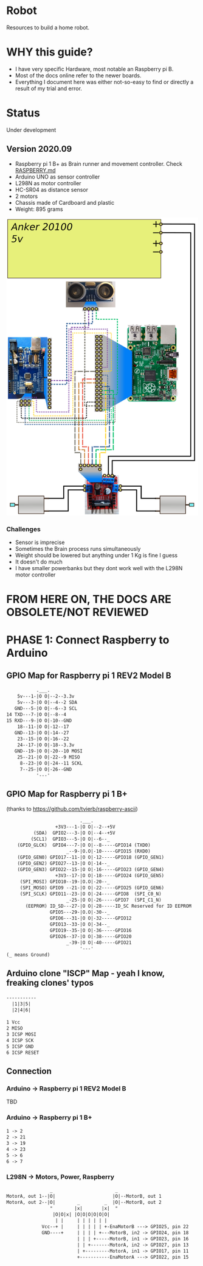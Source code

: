 # Robot

Resources to build a home robot.


# WHY this guide?
- I have very specific Hardware, most notable an <old> Raspberry pi B.  
- Most of the docs online refer to the newer boards.  
- Everything I document here was either not-so-easy to find or directly a result of my trial and error.  

# Status

Under development

## Version 2020.09
- Raspberry pi 1 B+ as Brain runner and movement controller. Check [RASPBERRY.md](RASPBERRY.md)  
- Arduino UNO as sensor controller  
- L298N as motor controller  
- HC-SR04 as distance sensor  
- 2 motors  
- Chassis made of Cardboard and plastic  
- Weight: 895 grams  

![Diagram as of September 2020](diagram.202009.png)

### Challenges
- Sensor is imprecise  
- Sometimes the Brain process runs simultaneously  
- Weight should be lowered but anything under 1 Kg is fine I guess  
- It doesn't do much  
- I have smaller powerbanks but they dont work well with the L298N motor controller  


# FROM HERE ON, THE DOCS ARE OBSOLETE/NOT REVIEWED

# PHASE 1: Connect Raspberry to Arduino
## GPIO Map for Raspberry pi 1 REV2 Model B 

```
           .___.              
    5v---1-|O O|--2--3.3v  
    5v---3-|O O|--4--2 SDA  
   GND---5-|O O|--6--3 SCL  
14 TXD---7-|O O|--8--4  
15 RXD---9-|O O|-10--GND  
    18--11-|O O|-12--17  
   GND--13-|O O|-14--27  
    23--15-|O O|-16--22  
    24--17-|O O|-18--3.3v  
   GND--19-|O O|-20--10 MOSI  
    25--21-|O O|-22--9 MISO  
     8--23-|O O|-24--11 SCKL  
     7--25-|O O|-26--GND  
           '---'

```
## GPIO Map for Raspberry pi 1 B+ 
(thanks to https://github.com/tvierb/raspberry-ascii)
```
                           .___.              
                  +3V3---1-|O O|--2--+5V
          (SDA)  GPIO2---3-|O O|--4--+5V
         (SCL1)  GPIO3---5-|O O|--6--_
    (GPIO_GLCK)  GPIO4---7-|O O|--8-----GPIO14 (TXD0)
                      _--9-|O.O|-10-----GPIO15 (RXD0)
    (GPIO_GEN0) GPIO17--11-|O O|-12-----GPIO18 (GPIO_GEN1)
    (GPIO_GEN2) GPIO27--13-|O O|-14--_
    (GPIO_GEN3) GPIO22--15-|O O|-16-----GPIO23 (GPIO_GEN4)
                  +3V3--17-|O O|-18-----GPIO24 (GPIO_GEN5)
     (SPI_MOSI) GPIO10--19-|O.O|-20--_
     (SPI_MOSO) GPIO9 --21-|O O|-22-----GPIO25 (GPIO_GEN6)
     (SPI_SCLK) GPIO11--23-|O O|-24-----GPIO8  (SPI_C0_N)
                      _-25-|O O|-26-----GPIO7  (SPI_C1_N)
       (EEPROM) ID_SD---27-|O O|-28-----ID_SC Reserved for ID EEPROM
                GPIO5---29-|O.O|-30--_
                GPIO6---31-|O O|-32-----GPIO12
                GPIO13--33-|O O|-34--_
                GPIO19--35-|O O|-36-----GPIO16
                GPIO26--37-|O O|-38-----GPIO20
                      _-39-|O O|-40-----GPIO21
                           '---'
(_ means Ground)
```

## Arduino clone "ISCP" Map - yeah I know, freaking clones' typos
```
-----------
  |1|3|5|  
  |2|4|6|  
  
1 Vcc  
2 MISO  
3 ICSP MOSI  
4 ICSP SCK  
5 ICSP GND  
6 ICSP RESET  
```

## Connection
### Arduino -> Raspberry pi 1 REV2 Model B 
TBD

### Arduino -> Raspberry pi 1 B+ 
```
1 -> 2  
2 -> 21  
3 -> 19  
4 -> 23  
5 -> 6  
6 -> 7  
```

### L298N -> Motors, Power, Raspberry
```
                _                       _
MotorA, out 1--|O|                     |O|--MotorB, out 1
MotorA, out 2--|O|        _         _  |O|--MotorB, out 2
                "        |x|       |x|  "
                 |O|O|x| |O|O|O|O|O|O|
                  | |     | | | | | |
             Vcc--+ |     | | | | | +-EnaMotorB ---> GPIO25, pin 22
             GND----+     | | | | +---MotorB, in2 -> GPIO24, pin 18
                          | | | +-----MotorB, in1 -> GPIO23, pin 16 
                          | | +-------MotorA, in2 -> GPIO27, pin 13
                          | +---------MotorA, in1 -> GPIO17, pin 11
                          +-----------EnaMotorA ---> GPIO22, pin 15

 ```
 
